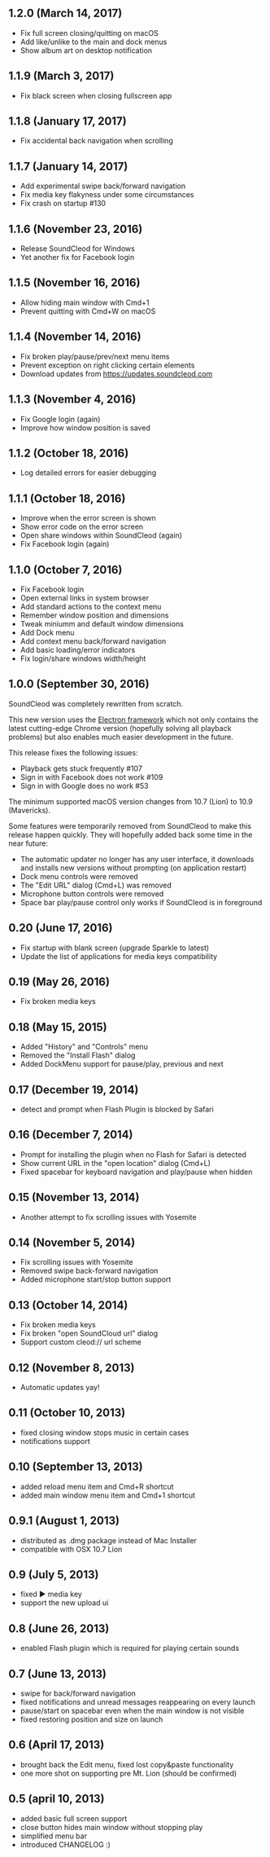 ## 1.2.0 (March 14, 2017)
- Fix full screen closing/quitting on macOS
- Add like/unlike to the main and dock menus
- Show album art on desktop notification

## 1.1.9 (March  3, 2017)
- Fix black screen when closing fullscreen app

## 1.1.8 (January 17, 2017)
- Fix accidental back navigation when scrolling

## 1.1.7 (January 14, 2017)
- Add experimental swipe back/forward navigation
- Fix media key flakyness under some circumstances
- Fix crash on startup #130

## 1.1.6 (November 23, 2016)
- Release SoundCleod for Windows
- Yet another fix for Facebook login

## 1.1.5 (November 16, 2016)
- Allow hiding main window with Cmd+1
- Prevent quitting with Cmd+W on macOS

## 1.1.4 (November 14, 2016)
- Fix broken play/pause/prev/next menu items
- Prevent exception on right clicking certain elements
- Download updates from https://updates.soundcleod.com

## 1.1.3 (November  4, 2016)
- Fix Google login (again)
- Improve how window position is saved

## 1.1.2 (October 18, 2016)
- Log detailed errors for easier debugging

## 1.1.1 (October 18, 2016)
- Improve when the error screen is shown
- Show error code on the error screen
- Open share windows within SoundCleod (again)
- Fix Facebook login (again)

## 1.1.0 (October  7, 2016)
- Fix Facebook login
- Open external links in system browser
- Add standard actions to the context menu
- Remember window position and dimensions
- Tweak miniumm and default window dimensions
- Add Dock menu
- Add context menu back/forward navigation
- Add basic loading/error indicators
- Fix login/share windows width/height

## 1.0.0 (September 30, 2016)

SoundCleod was completely rewritten from scratch.

This new version uses the [Electron framework](http://electron.atom.io/) which
not only contains the latest cutting-edge Chrome version (hopefully solving all
playback problems) but also enables much easier development in the future.

This release fixes the following issues:

- Playback gets stuck frequently #107
- Sign in with Facebook does not work #109
- Sign in with Google does no work #53

The minimum supported macOS version changes from 10.7 (Lion) to 10.9 (Mavericks).

Some features were temporarily removed from SoundCleod to make this release
happen quickly. They will hopefully added back some time in the near future:

- The automatic updater no longer has any user interface, it downloads and
  installs new versions without prompting (on application restart)
- Dock menu controls were removed
- The "Edit URL" dialog (Cmd+L) was removed
- Microphone button controls were removed
- Space bar play/pause control only works if SoundCleod is in foreground

## 0.20 (June 17, 2016)
- Fix startup with blank screen (upgrade Sparkle to latest)
- Update the list of applications for media keys compatibility

## 0.19 (May 26, 2016)
- Fix broken media keys

## 0.18 (May 15, 2015)
- Added "History" and "Controls" menu
- Removed the "Install Flash" dialog
- Added DockMenu support for pause/play, previous and next

## 0.17 (December 19, 2014)
- detect and prompt when Flash Plugin is blocked by Safari

## 0.16 (December 7, 2014)
- Prompt for installing the plugin when no Flash for Safari is detected
- Show current URL in the "open location" dialog (Cmd+L)
- Fixed spacebar for keyboard navigation and play/pause when hidden

## 0.15 (November 13, 2014)
- Another attempt to fix scrolling issues with Yosemite

## 0.14 (November 5, 2014)
- Fix scrolling issues with Yosemite
- Removed swipe back-forward navigation
- Added microphone start/stop button support

## 0.13 (October 14, 2014)
- Fix broken media keys
- Fix broken "open SoundCloud url" dialog
- Support custom cleod:// url scheme

## 0.12 (November 8, 2013)
- Automatic updates yay!

## 0.11 (October 10, 2013)
- fixed closing window stops music in certain cases
- notifications support

## 0.10 (September 13, 2013)
- added reload menu item and Cmd+R shortcut
- added main window menu item and Cmd+1 shortcut

## 0.9.1 (August 1, 2013)
- distributed as .dmg package instead of Mac Installer
- compatible with OSX 10.7 Lion

## 0.9 (July 5, 2013)

- fixed ▶ media key
- support the new upload ui

## 0.8 (June 26, 2013)

- enabled Flash plugin which is required for playing certain sounds

## 0.7 (June 13, 2013)

- swipe for back/forward navigation
- fixed notifications and unread messages reappearing on every launch
- pause/start on spacebar even when the main window is not visible
- fixed restoring position and size on launch

## 0.6 (April 17, 2013)

- brought back the Edit menu, fixed lost copy&paste functionality
- one more shot on supporting pre Mt. Lion (should be confirmed)

## 0.5 (april 10, 2013)

- added basic full screen support
- close button hides main window without stopping play
- simplified menu bar
- introduced CHANGELOG :)
